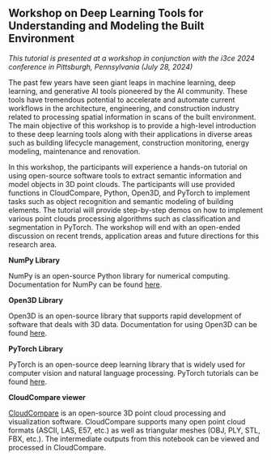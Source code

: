 Workshop on Deep Learning Tools for Understanding and Modeling the Built Environment
-----

*This tutorial is presented at a workshop in conjunction with the i3ce 2024 conference in Pittsburgh, Pennsylvania (July 28, 2024)*

The past few years have seen giant leaps in machine learning, deep learning, and generative AI tools pioneered by the AI community. These tools have tremendous potential to accelerate and automate current workflows in the architecture, engineering, and construction industry related to processing spatial information in scans of the built environment. The main objective of this workshop is to provide a high-level introduction to these deep learning tools along with their applications in diverse areas such as building lifecycle management, construction monitoring, energy modeling, maintenance and renovation.

In this workshop, the participants will experience a hands-on tutorial on using open-source software tools to extract semantic information and model objects in 3D point clouds. The participants will use provided functions in CloudCompare, Python, Open3D, and PyTorch to implement tasks such as object recognition and semantic modeling of building elements. The tutorial will provide step-by-step demos on how to implement various point clouds processing algorithms such as classification and segmentation in PyTorch. The workshop will end with an open-ended discussion on recent trends, application areas and future directions for this research area.

**NumPy Library**

NumPy is an open-source Python library for numerical computing. Documentation for NumPy can be found [here](https://numpy.org/doc/stable/user/basics.html).

**Open3D Library**

Open3D is an open-source library that supports rapid development of software that deals with 3D data. Documentation for using Open3D can be found [here](http://www.open3d.org/docs/release/getting_started.html).

**PyTorch Library**

PyTorch is an open-source deep learning library that is widely used for computer vision and natural language processing. PyTorch tutorials can be found [here](https://pytorch.org/tutorials/beginner/basics/intro.html).

**CloudCompare viewer**

[CloudCompare](https://www.danielgm.net/cc/) is an open-source 3D point cloud processing and visualization software. CloudCompare supports many open point cloud formats (ASCII, LAS, E57, etc.) as well as triangular meshes (OBJ, PLY, STL, FBX, etc.). The intermediate outputs from this notebook can be viewed and processed in CloudCompare.
